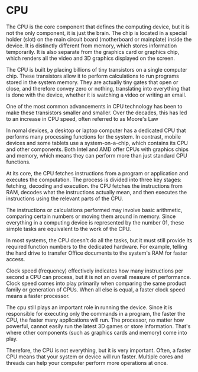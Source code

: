 # CPU

The CPU is the core component that defines the computing device, but it is not the only component, it is just the brain. The chip is located in a special holder (slot) on the main circuit board (motherboard or mainplate) inside the device. It is distinctly different from memory, which stores information temporarily. It is also separate from the graphics card or graphics chip, which renders all the video and 3D graphics displayed on the screen.

The CPU is built by placing billions of tiny transistors on a single computer chip. These transistors allow it to perform calculations to run programs stored in the system memory. They are actually tiny gates that open or close, and therefore convey zero or nothing, translating into everything that is done with the device, whether it is watching a video or writing an email.

One of the most common advancements in CPU technology has been to make these transistors smaller and smaller. Over the decades, this has led to an increase in CPU speed, often referred to as Moore's Law

In nomal devices, a desktop or laptop computer has a dedicated CPU that performs many processing functions for the system. In contrast, mobile devices and some tablets use a system-on-a-chip, which contains its CPU and other components. Both Intel and AMD offer CPUs with graphics chips and memory, which means they can perform more than just standard CPU functions.

At its core, the CPU fetches instructions from a program or application and executes the computation. The process is divided into three key stages: fetching, decoding and execution. the CPU fetches the instructions from RAM, decodes what the instructions actually mean, and then executes the instructions using the relevant parts of the CPU.

The instructions or calculations performed may involve basic arithmetic, comparing certain numbers or moving them around in memory. Since everything in a computing device is represented by the number 01, these simple tasks are equivalent to the work of the CPU.

In most systems, the CPU doesn't do all the tasks, but it must still provide its required function numbers to the dedicated hardware. For example, telling the hard drive to transfer Office documents to the system's RAM for faster access.

Clock speed (frequency) effectively indicates how many instructions per second a CPU can process, but it is not an overall measure of performance. Clock speed comes into play primarily when comparing the same product family or generation of CPUs. When all else is equal, a faster clock speed means a faster processor.

The cpu still plays an important role in running the device. Since it is responsible for executing only the commands in a program, the faster the CPU, the faster many applications will run. The processor, no matter how powerful, cannot easily run the latest 3D games or store information. That's where other components (such as graphics cards and memory) come into play.

Therefore, the CPU is not everything, but it is very important. Often, a faster CPU means that your system or device will run faster. Multiple cores and threads can help your computer perform more operations at once.
